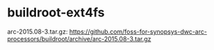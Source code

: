 # buildroot-ext4fs

arc-2015.08-3.tar.gz: https://github.com/foss-for-synopsys-dwc-arc-processors/buildroot/archive/arc-2015.08-3.tar.gz
